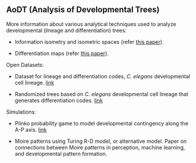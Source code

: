 ## AoDT (Analysis of Developmental Trees)  

More information about various analytical techniques used to analyze developmental (lineage and differentiation) trees:

* Information isometry and isometric spaces (refer [this paper](https://www.biorxiv.org/content/10.1101/062539v2)).  

* Differentiation maps (refer [this paper](https://www.biorxiv.org/content/early/2018/03/14/282004)).  

Open Datasets:

* Dataset for lineage and differentiation codes, _C. elegans_ developmental cell lineage.   [link](https://github.com/devoworm/AoDT/blob/master/lineage-and-differentiation-codes.csv)

* Randomized trees based on _C. elegans_ developmental cell lineage that generates differentiation codes.   [link](https://github.com/devoworm/AoDT/blob/master/randomized-trees-by-diff-code.csv)

Simulations:

* Plinko probability game to model developmental contingency along the A-P axis.   [link](https://github.com/devoworm/Triangular-State-Machines-TSM/tree/master/A-P%20segmentation%20Plinko%20tree)

* Moire patterns using Turing R-D model, or alternative model. Paper on connections between Moire patterns in perception, machine learning, and developmental pattern formation. 
